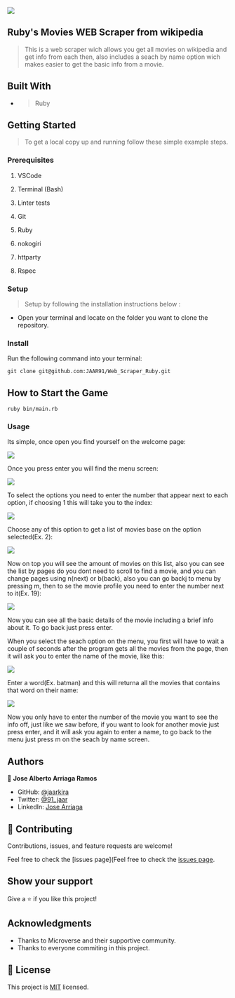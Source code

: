 ![](https://img.shields.io/badge/Microverse-blueviolet)

## Ruby's Movies WEB Scraper from wikipedia

> This is a web scraper wich allows you get all movies on wikipedia and get info from each then, also includes a seach by name option wich makes easier to get the basic info from a movie.

## Built With

- >Ruby

## Getting Started

> To get a local copy up and running follow these simple example steps.

### Prerequisites

1. VSCode

2. Terminal (Bash)

3. Linter tests

4. Git

5. Ruby

6. nokogiri

7. httparty

8. Rspec
  
### Setup

>Setup by  following the installation instructions below :
* Open your terminal and locate on the folder you want to clone the repository.

### Install

Run the following command into your terminal:

```console
git clone git@github.com:JAAR91/Web_Scraper_Ruby.git
```
## How to Start the Game

```console
ruby bin/main.rb
```

### Usage

Its simple, once open you find yourself on the welcome page:

<img src="./lib/welcomescreen.png">

Once you press enter you will find the menu screen:

<img src="./lib/menu.png">

To select the options you need to enter the number that appear next to each option, if choosing 1 this will take you to the index:

<img src="./lib/indexmenu.png">

Choose any of this option to get a list of movies base on the option selected(Ex. 2):

<img src="./lib/moviesindex.png">

Now on top you will see the amount of movies on this list, also you can see the list by pages do you dont need to scroll to find a movie, and you can change pages using n(next) or b(back), also you can go backj to menu by pressing m, then to se the movie profile you need to enter the number next to it(Ex. 19):

<img src="./lib/movieprofile.png">

Now you can see all the basic details of the movie including a brief info about it. To go back just press enter.

When you select the seach option on the menu, you first will have to wait a couple of seconds after the program gets all the movies from the page, then it will ask you to enter the name of the movie, like this:

<img src="./lib/searchscreen.png">

Enter a word(Ex. batman) and this will returna all the movies that contains that word on their name:

<img src="./lib/searchresults.png">

Now you only have to enter the number of the movie you want to see the info off, just like we saw before, if you want to look for another movie just press enter, and it will ask you again to enter a name, to go back to the menu just press m on the seach by name screen.

## Authors

👤 **Jose Alberto Arriaga Ramos**

- GitHub: [@jaarkira](https://github.com/jaarkira )
- Twitter: [@91_jaar](https://twitter.com/91_jaar )
- LinkedIn: [Jose Arriaga](https://www.linkedin.com/in/jose-arriaga-63a851204/)

## 🤝 Contributing

Contributions, issues, and feature requests are welcome!

Feel free to check the [issues page](Feel free to check the [issues page](https://github.com/JAAR91/Web_Scraper_Ruby/issues).

## Show your support

Give a ⭐️ if you like this project!

## Acknowledgments

- Thanks to Microverse and their supportive community.
- Thanks to everyone commiting in this project.

## 📝 License

This project is [MIT](./MIT.md) licensed.
